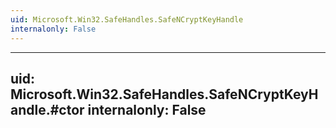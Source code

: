 ```yaml
---
uid: Microsoft.Win32.SafeHandles.SafeNCryptKeyHandle
internalonly: False
---
```


---
uid: Microsoft.Win32.SafeHandles.SafeNCryptKeyHandle.#ctor
internalonly: False
---
